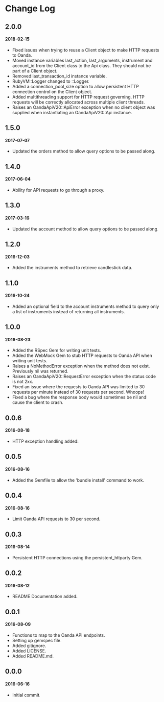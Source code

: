 # Change Log

## 2.0.0
#### 2018-02-15
* Fixed issues when trying to reuse a Client object to make HTTP requests to Oanda.
* Moved instance variables last_action, last_arguments, instrument and account_id from the Client class to the Api class. They should not be part of a Client object.
* Removed last_transaction_id instance variable.
* RubyVM::Logger changed to ::Logger.
* Added a connection_pool_size option to allow persistent HTTP connection control on the Client object.
* Added multithreading support for HTTP request governing. HTTP requests will be correctly allocated across multiple client threads.
* Raises an OandaApiV20::ApiError exception when no client object was supplied when instantiating an OandaApiV20::Api instance.

## 1.5.0
#### 2017-07-07
* Updated the orders method to allow query options to be passed along.

## 1.4.0
#### 2017-06-04
* Ability for API requests to go through a proxy.

## 1.3.0
#### 2017-03-16
* Updated the account method to allow query options to be passed along.

## 1.2.0
#### 2016-12-03
* Added the instruments method to retrieve candlestick data.

## 1.1.0
#### 2016-10-24
* Added an optional field to the account instruments method to query only a list of instruments instead of returning all instruments.

## 1.0.0
#### 2016-08-23
* Added the RSpec Gem for writing unit tests.
* Added the WebMock Gem to stub HTTP requests to Oanda API when writing unit tests.
* Raises a NoMethodError exception when the method does not exist. Previously nil was returned.
* Raises an OandaApiV20::RequestError exception when the status code is not 2xx.
* Fixed an issue where the requests to Oanda API was limited to 30 requests per minute instead of 30 requests per second. Whoops!
* Fixed a bug where the response body would sometimes be nil and cause the client to crash.

## 0.0.6
#### 2016-08-18
* HTTP exception handling added.

## 0.0.5
#### 2016-08-16
* Added the Gemfile to allow the 'bundle install' command to work.

## 0.0.4
#### 2016-08-16
* Limit Oanda API requests to 30 per second.

## 0.0.3
#### 2016-08-14
* Persistent HTTP connections using the persistent_httparty Gem.

## 0.0.2
#### 2016-08-12
* README Documentation added.

## 0.0.1
#### 2016-08-09
* Functions to map to the Oanda API endpoints.
* Setting up gemspec file.
* Added gitignore.
* Added LICENSE.
* Added README.md.

## 0.0.0
#### 2016-06-16
* Initial commit.
